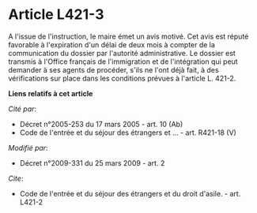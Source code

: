 # Article L421-3

A l'issue de l'instruction, le maire émet un avis motivé. Cet avis est réputé favorable à l'expiration d'un délai de deux
mois à compter de la communication du dossier par l'autorité administrative. Le dossier est transmis à l'Office français de
l'immigration et de l'intégration qui peut demander à ses agents de procéder, s'ils ne l'ont déjà fait, à des vérifications
sur place dans les conditions prévues à l'article L. 421-2.

**Liens relatifs à cet article**

_Cité par_:

  - Décret n°2005-253 du 17 mars 2005 - art. 10 (Ab)
  - Code de l'entrée et du séjour des étrangers et ... - art. R421-18 (V)

_Modifié par_:

  - Décret n°2009-331 du 25 mars 2009 - art. 2

_Cite_:

  - Code de l'entrée et du séjour des étrangers et du droit d'asile. - art. L421-2
